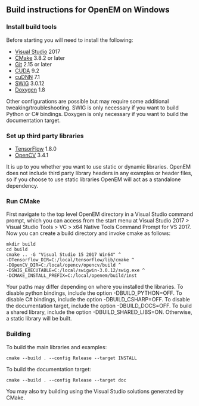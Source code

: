 ## Build instructions for OpenEM on Windows

### Install build tools

Before starting you will need to install the following:

* [Visual Studio](visual_studio.md) 2017
* [CMake][CMake] 3.8.2 or later
* [Git][Git] 2.15 or later
* [CUDA][CUDA] 9.2
* [cuDNN][cuDNN] 7.1
* [SWIG][SWIG] 3.0.12
* [Doxygen][Doxygen] 1.8

Other configurations are possible but may require some additional
tweaking/troubleshooting.  SWIG is only necessary if you want to build
Python or C# bindings.  Doxygen is only necessary if you want to build
the documentation target.

### Set up third party libraries

* [TensorFlow](tensorflow.md) 1.8.0
* [OpenCV](opencv.md) 3.4.1

It is up to you whether you want to use static or dynamic libraries.
OpenEM does not include third party library headers in any examples
or header files, so if you choose to use static libraries OpenEM will
act as a standalone dependency.

### Run CMake

First navigate to the top level OpenEM directory in a Visual Studio
command prompt, which you can access from the start menu at
Visual Studio 2017 > Visual Studio Tools > VC > x64 Native Tools Command
Prompt for VS 2017.  Now you can create a build directory and invoke
cmake as follows:

```shell
mkdir build
cd build
cmake .. -G "Visual Studio 15 2017 Win64" ^
-DTensorflow_DIR=C:/local/tensorflow/lib/cmake ^
-DOpenCV_DIR=C:/local/opencv/opencv/build ^
-DSWIG_EXECUTABLE=C:/local/swigwin-3.0.12/swig.exe ^
-DCMAKE_INSTALL_PREFIX=C:/local/openem/build/inst
```

Your paths may differ depending on where you installed the libraries.
To disable python bindings, include the option -DBUILD_PYTHON=OFF.
To disable C# bindings, include the option -DBUILD_CSHARP=OFF.
To disable the documentation target, include the option -DBUILD_DOCS=OFF.
To build a shared library, include the option -DBUILD_SHARED_LIBS=ON.
Otherwise, a static library will be built.

### Building

To build the main libraries and examples:

```shell
cmake --build . --config Release --target INSTALL
```
To build the documentation target:

```shell
cmake --build . --config Release --target doc
```

You may also try building using the Visual Studio solutions generated
by CMake.

[CMake]: https://cmake.org/
[Git]: https://git-scm.com/download/win
[CUDA]: https://developer.nvidia.com/cuda-downloads
[cuDNN]: https://developer.nvidia.com/cudnn
[SWIG]: http://www.swig.org/download.html
[Doxygen]: https://www.stack.nl/~dimitri/doxygen/download.html
